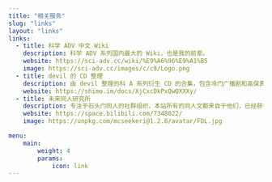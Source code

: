 ```yaml
---
title: "相关服务"
slug: "links"
layout: "links"
links:
  - title: 科学 ADV 中文 Wiki
    description: 科学 ADV 系列国内最大的 Wiki，也是我的前辈。
    website: https://sci-adv.cc/wiki/%E9%A6%96%E9%A1%B5
    image: https://sci-adv.cc/images/c/c9/Logo.png
  - title: devil 的 CD 整理
    description: 由 devil 整理的科 A 系列衍生 CD 的合集，包含冷门广播剧和高保真专辑。
    website: https://shimo.im/docs/XjCxcDkPxQwQXXXy/
  - title: 未来同人研究所
    description: 专注于石头门同人的社群组织，本站所有的同人文都来自于他们，已经获得转载授权。
    website: https://space.bilibili.com/7348022/
    image: https://unpkg.com/mcseekeri@1.2.6/avatar/FDL.jpg

menu:
    main:
        weight: 4
        params: 
            icon: link
---
```

